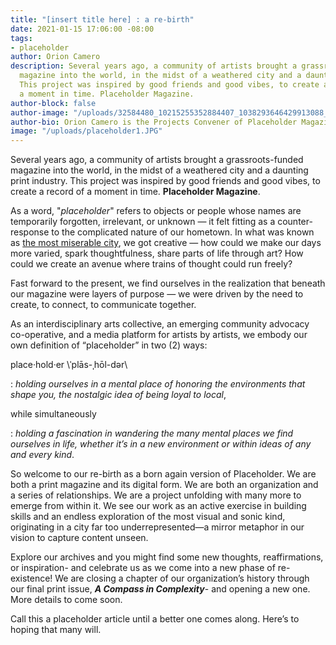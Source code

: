 ```yaml
---
title: "[insert title here] : a re-birth"
date: 2021-01-15 17:06:00 -08:00
tags:
- placeholder
author: Orion Camero
description: Several years ago, a community of artists brought a grassroots-funded
  magazine into the world, in the midst of a weathered city and a daunting print industry.
  This project was inspired by good friends and good vibes, to create a record of
  a moment in time. Placeholder Magazine.
author-block: false
author-image: "/uploads/32584480_10215255352884407_1038293646429913088_o.jpg"
author-bio: Orion Camero is the Projects Convener of Placeholder Magazine.
image: "/uploads/placeholder1.JPG"
---
```


Several years ago, a community of artists brought a grassroots-funded magazine into the world, in the midst of a weathered city and a daunting print industry. This project was inspired by good friends and good vibes, to create a record of a moment in time. **Placeholder Magazine**.

As a word, "*placeholder*" refers to objects or people whose names are temporarily forgotten, irrelevant, or unknown — it felt fitting as a counter-response to the complicated nature of our hometown. In what was known as [the most miserable city](http://time.com/23514/americas-most-miserable-city-emerges-from-bankruptcy/), we got creative — how could we make our days more varied, spark thoughtfulness, share parts of life through art? How could we create an avenue where trains of thought could run freely?

Fast forward to the present, we find ourselves in the realization that beneath our magazine were layers of purpose — we were driven by the need to create, to connect, to communicate together.

As an interdisciplinary arts collective, an emerging community advocacy co-operative, and a media platform for artists by artists, we embody our own definition of “placeholder” in two (2) ways:

place·hold·er \\ˈplās-ˌhōl-dər\\

\: *holding ourselves in a mental place of honoring the environments that shape you, the nostalgic idea of being loyal to local*,

while simultaneously

\: *holding a fascination in wandering the many mental places we find ourselves in life, whether it’s in a new environment or within ideas of any and every kind*.

So welcome to our re-birth as a born again version of Placeholder. We are both a print magazine and its digital form. We are both an organization and a series of relationships. We are a project unfolding with many more to emerge from within it. We see our work as an active exercise in building skills and an endless exploration of the most visual and sonic kind, originating in a city far too underrepresented—a mirror metaphor in our vision to capture content unseen.

Explore our archives and you might find some new thoughts, reaffirmations, or inspiration- and celebrate us as we come into a new phase of re-existence! We are closing a chapter of our organization’s history through our final print issue, <b><i>A Compass in Complexity</i></b>- and opening a new one. More details to come soon.

Call this a placeholder article until a better one comes along. Here’s to hoping that many will.